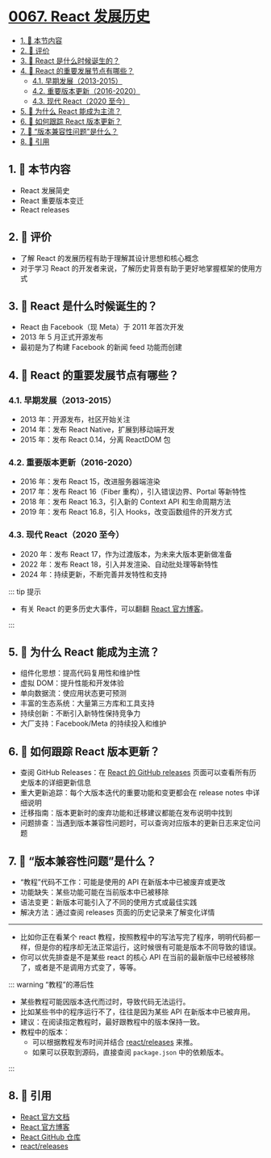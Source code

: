 # [0067. React 发展历史](https://github.com/tnotesjs/TNotes.react/tree/main/notes/0067.%20React%20%E5%8F%91%E5%B1%95%E5%8E%86%E5%8F%B2)

<!-- region:toc -->

- [1. 🎯 本节内容](#1--本节内容)
- [2. 🫧 评价](#2--评价)
- [3. 🤔 React 是什么时候诞生的？](#3--react-是什么时候诞生的)
- [4. 🤔 React 的重要发展节点有哪些？](#4--react-的重要发展节点有哪些)
  - [4.1. 早期发展（2013-2015）](#41-早期发展2013-2015)
  - [4.2. 重要版本更新（2016-2020）](#42-重要版本更新2016-2020)
  - [4.3. 现代 React（2020 至今）](#43-现代-react2020-至今)
- [5. 🤔 为什么 React 能成为主流？](#5--为什么-react-能成为主流)
- [6. 🤔 如何跟踪 React 版本更新？](#6--如何跟踪-react-版本更新)
- [7. 🤔 “版本兼容性问题”是什么？](#7--版本兼容性问题是什么)
- [8. 🔗 引用](#8--引用)

<!-- endregion:toc -->

## 1. 🎯 本节内容

- React 发展简史
- React 重要版本变迁
- React releases

## 2. 🫧 评价

- 了解 React 的发展历程有助于理解其设计思想和核心概念
- 对于学习 React 的开发者来说，了解历史背景有助于更好地掌握框架的使用方式

## 3. 🤔 React 是什么时候诞生的？

- React 由 Facebook（现 Meta）于 2011 年首次开发
- 2013 年 5 月正式开源发布
- 最初是为了构建 Facebook 的新闻 feed 功能而创建

## 4. 🤔 React 的重要发展节点有哪些？

### 4.1. 早期发展（2013-2015）

- 2013 年：开源发布，社区开始关注
- 2014 年：发布 React Native，扩展到移动端开发
- 2015 年：发布 React 0.14，分离 ReactDOM 包

### 4.2. 重要版本更新（2016-2020）

- 2016 年：发布 React 15，改进服务器端渲染
- 2017 年：发布 React 16（Fiber 重构），引入错误边界、Portal 等新特性
- 2018 年：发布 React 16.3，引入新的 Context API 和生命周期方法
- 2019 年：发布 React 16.8，引入 Hooks，改变函数组件的开发方式

### 4.3. 现代 React（2020 至今）

- 2020 年：发布 React 17，作为过渡版本，为未来大版本更新做准备
- 2022 年：发布 React 18，引入并发渲染、自动批处理等新特性
- 2024 年：持续更新，不断完善并发特性和支持

::: tip 提示

- 有关 React 的更多历史大事件，可以翻翻 [React 官方博客][4]。

:::

## 5. 🤔 为什么 React 能成为主流？

- 组件化思想：提高代码复用性和维护性
- 虚拟 DOM：提升性能和开发体验
- 单向数据流：使应用状态更可预测
- 丰富的生态系统：大量第三方库和工具支持
- 持续创新：不断引入新特性保持竞争力
- 大厂支持：Facebook/Meta 的持续投入和维护

## 6. 🤔 如何跟踪 React 版本更新？

- 查阅 GitHub Releases：在 [React 的 GitHub releases][3] 页面可以查看所有历史版本的详细更新信息
- 重大更新追踪：每个大版本迭代的重要功能和变更都会在 release notes 中详细说明
- 迁移指南：版本更新时的废弃功能和迁移建议都能在发布说明中找到
- 问题排查：当遇到版本兼容性问题时，可以查询对应版本的更新日志来定位问题

## 7. 🤔 “版本兼容性问题”是什么？

- “教程”代码不工作：可能是使用的 API 在新版本中已被废弃或更改
- 功能缺失：某些功能可能在当前版本中已被移除
- 语法变更：新版本可能引入了不同的使用方式或最佳实践
- 解决方法：通过查阅 releases 页面的历史记录来了解变化详情

---

- 比如你正在看某个 react 教程，按照教程中的写法写完了程序，明明代码都一样，但是你的程序却无法正常运行，这时候很有可能是版本不同导致的错误。
- 你可以优先排查是不是某些 react 的核心 API 在当前的最新版中已经被移除了，或者是不是调用方式变了，等等。

::: warning “教程”的滞后性

- 某些教程可能因版本迭代而过时，导致代码无法运行。
- 比如某些书中的程序运行不了，往往是因为某些 API 在新版本中已被弃用。
- 建议：在阅读指定教程时，最好跟教程中的版本保持一致。
- 教程中的版本：
  - 可以根据教程发布时间并结合 [react/releases][3] 来推。
  - 如果可以获取到源码，直接查阅 `package.json` 中的依赖版本。

:::

## 8. 🔗 引用

- [React 官方文档][1]
- [React 官方博客][4]
- [React GitHub 仓库][2]
- [react/releases][3]

[1]: https://react.dev/
[2]: https://github.com/facebook/react
[3]: https://github.com/facebook/react/releases
[4]: https://react.dev/blog
